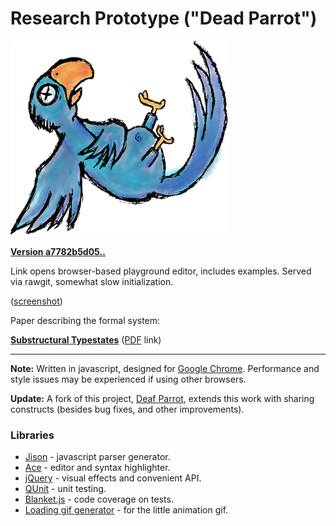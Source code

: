 # Research Prototype ("Dead Parrot") #
![Dead Parrot](https://raw.githubusercontent.com/fmilitao/dead-parrot/master/dp.png)

**[Version a7782b5d05..](https://cdn.rawgit.com/fmilitao/dead-parrot/a7782b5d053187214402e341aa2f52730c45126f/prototype/editor.html)**

Link opens browser-based playground editor, includes examples.
Served via rawgit, somewhat slow initialization.

([screenshot](https://raw.githubusercontent.com/fmilitao/dead-parrot/master/screenshot.png))

Paper describing the formal system:

**[Substructural Typestates](http://dx.doi.org/10.1145/2541568.2541574)** ([PDF](http://www.cs.cmu.edu/~foliveir/papers/plpv14-paper.pdf) link)


---


**Note:** Written in javascript, designed for [Google Chrome](http://chrome.google.com). Performance and style issues may be experienced if using other browsers.

**Update:** A fork of this project, [Deaf Parrot](https://github.com/fmilitao/deaf-parrot), extends this work with sharing constructs (besides bug fixes, and other improvements).

### Libraries ###

  * [Jison](http://zaach.github.com/jison/) - javascript parser generator.
  * [Ace](http://ace.ajax.org/index.html) - editor and syntax highlighter.
  * [jQuery](http://jquery.com/) - visual effects and convenient API.
  * [QUnit](http://qunitjs.com/) - unit testing.
  * [Blanket.js](http://blanketjs.org/) - code coverage on tests.
  * [Loading gif generator](http://ajaxload.info/) - for the little animation gif.
